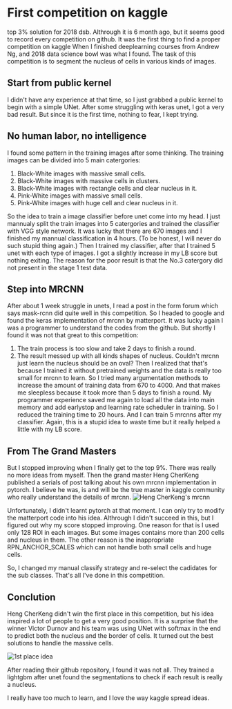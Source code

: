 # First competition on kaggle 
top 3% solution for 2018 dsb.
Althrough it is 6 month ago, but it seems good to record every competition on github.
It was the first thing to find a proper competition on kaggle When I finished deeplearning courses from Andrew Ng,
and 2018 data science bowl was what I found.
The task of this competition is to segment the nucleus of cells in various kinds of images.

## Start from public kernel
I didn't have any experience at that time, so I just grabbed a public kernel to begin with a simple UNet.
After some struggling with keras unet, I got a very bad result.
But since it is the first time, nothing to fear, I kept trying.

## No human labor, no intelligence
I found some pattern in the training images after some thinking.
The training images can be divided into 5 main catergories:
1. Black-White images with massive small cells.
2. Black-White images with massive cells in clusters.
3. Black-White images with rectangle cells and clear nucleus in it.
4. Pink-White images with massive small cells.
5. Pink-White images with huge cell and clear nucleus in it.

So the idea to train a image classifier before unet come into my head.
I just mannualy split the train images into 5 catergories and trained the classifier with VGG style network.
It was lucky that there are 670 images and I finished my mannual classification in 4 hours.
(To be honest, I will never do such stupid thing again.)
Then I trained my classifier, after that I trained 5 unet with each type of images.
I got a slightly increase in my LB score but nothing exiting.
The reason for the poor result is that the No.3 catergory did not present in the stage 1 test data.

## Step into MRCNN
After about 1 week struggle in unets, I read a post in the form forum which says mask-rcnn did quite well
in this competition. So I headed to google and found the keras implementation of mrcnn by matterport.
It was lucky again I was a programmer to understand the codes from the github. 
But shortly I found it was
not that great to this competition:
1. The train process is too slow and take 2 days to finish a round.
2. The result messed up with all kinds shapes of nucleus. 
  Couldn't mrcnn just learn the nucleus should be an oval?
Then I realized that that's because I trained it without pretrained weights and the data is really too small
for mrcnn to learn.
So I tried many argumentation methods to increase the amount of training data from 670 to 4000.
And that makes me sleepless because it took more than 5 days to finish a round.
My programmer experience saved me again to load all the data into main memory and add earlystop and learning rate
scheduler in training.
So I reduced the training time to 20 hours.
And I can train 5 mrcnns after my classifier.
Again, this is a stupid idea to waste time but it really helped a little with my LB score.

## From The Grand Masters
But I stopped improving when I finally get to the top 9%.
There was really no more ideas from myself.
Then the grand master Heng CherKeng published a serials of post talking about his own mrcnn implementation in pytorch.
I believe he was, is and will be the true master in kaggle community who really understand the details of mrcnn.
![Heng CherKeng's mrcnn](https://www.researchgate.net/profile/Yan_Xu4/publication/305401350/figure/fig2/AS:385845317128192@1469004100993/This-illustrates-the-structure-of-this-framework-We-fuse-outputs-of-three-channels-to.ppm)

Unfortunately, I didn't learnt pytorch at that moment.
I can only try to modify the matterport code into his idea.
Althrough I didn't succeed in this, but I figured out why my score stopped improving.
One reason for that is I used only 128 ROI in each images. 
But some images contains more than 200 cells and nucleus in them.
The other reason is the inappropriate RPN_ANCHOR_SCALES which can not handle both small cells and huge cells.

So, I changed my manual classify strategy and re-select the cadidates for the sub classes.
That's all I've done in this competition.

## Conclution
Heng CherKeng didn't win the first place in this competition, but his idea inspired a lot of people to 
get a very good position.
It is a surprise that the winner Victor Durnov and his team was using UNet with softmax in the end to predict
both the nucleus and the border of cells. It turned out the best solutions to handle the massive cells.

![1st place idea](https://www.dropbox.com/s/4igam47pqg0i82q/c43e356beedae15fec60ae3f8b06ea8e9036081951deb7e44f481b15b3acfc37_predict.png)

After reading their github repository, I found it was not all.
They trained a lightgbm after unet found the segmentations to check if each result is really a nucleus.


I really have too much to learn, and I love the way kaggle spread ideas.

